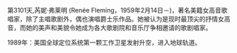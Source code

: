 第3101天,芮妮·弗莱明 (Renée Fleming，1959年2月14日－)，著名美籍女高音歌唱家，除了主唱歌剧外，偶也演唱爵士乐作品。她被认为是现时最顶尖的抒情女高音，而她的美声和美貌令她成为各大歌剧院和音乐厅争相邀请的歌剧唱家。

1989年：美国全球定位系统第一颗工作卫星发射升空，进入地球轨道。